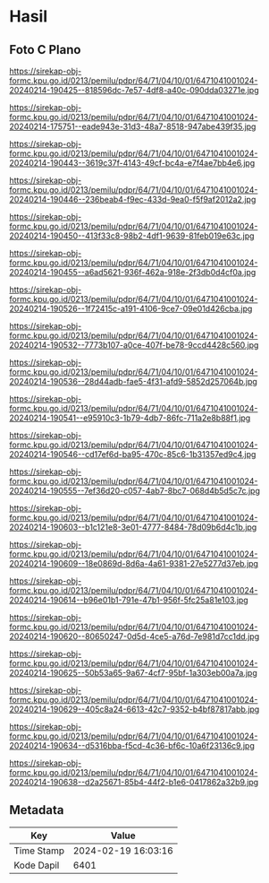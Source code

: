 # Hasil

## Foto C Plano

https://sirekap-obj-formc.kpu.go.id/0213/pemilu/pdpr/64/71/04/10/01/6471041001024-20240214-190425--818596dc-7e57-4df8-a40c-090dda03271e.jpg

https://sirekap-obj-formc.kpu.go.id/0213/pemilu/pdpr/64/71/04/10/01/6471041001024-20240214-175751--eade943e-31d3-48a7-8518-947abe439f35.jpg

https://sirekap-obj-formc.kpu.go.id/0213/pemilu/pdpr/64/71/04/10/01/6471041001024-20240214-190443--3619c37f-4143-49cf-bc4a-e7f4ae7bb4e6.jpg

https://sirekap-obj-formc.kpu.go.id/0213/pemilu/pdpr/64/71/04/10/01/6471041001024-20240214-190446--236beab4-f9ec-433d-9ea0-f5f9af2012a2.jpg

https://sirekap-obj-formc.kpu.go.id/0213/pemilu/pdpr/64/71/04/10/01/6471041001024-20240214-190450--413f33c8-98b2-4df1-9639-81feb019e63c.jpg

https://sirekap-obj-formc.kpu.go.id/0213/pemilu/pdpr/64/71/04/10/01/6471041001024-20240214-190455--a6ad5621-936f-462a-918e-2f3db0d4cf0a.jpg

https://sirekap-obj-formc.kpu.go.id/0213/pemilu/pdpr/64/71/04/10/01/6471041001024-20240214-190526--1f72415c-a191-4106-9ce7-09e01d426cba.jpg

https://sirekap-obj-formc.kpu.go.id/0213/pemilu/pdpr/64/71/04/10/01/6471041001024-20240214-190532--7773b107-a0ce-407f-be78-9ccd4428c560.jpg

https://sirekap-obj-formc.kpu.go.id/0213/pemilu/pdpr/64/71/04/10/01/6471041001024-20240214-190536--28d44adb-fae5-4f31-afd9-5852d257064b.jpg

https://sirekap-obj-formc.kpu.go.id/0213/pemilu/pdpr/64/71/04/10/01/6471041001024-20240214-190541--e95910c3-1b79-4db7-86fc-711a2e8b88f1.jpg

https://sirekap-obj-formc.kpu.go.id/0213/pemilu/pdpr/64/71/04/10/01/6471041001024-20240214-190546--cd17ef6d-ba95-470c-85c6-1b31357ed9c4.jpg

https://sirekap-obj-formc.kpu.go.id/0213/pemilu/pdpr/64/71/04/10/01/6471041001024-20240214-190555--7ef36d20-c057-4ab7-8bc7-068d4b5d5c7c.jpg

https://sirekap-obj-formc.kpu.go.id/0213/pemilu/pdpr/64/71/04/10/01/6471041001024-20240214-190603--b1c121e8-3e01-4777-8484-78d09b6d4c1b.jpg

https://sirekap-obj-formc.kpu.go.id/0213/pemilu/pdpr/64/71/04/10/01/6471041001024-20240214-190609--18e0869d-8d6a-4a61-9381-27e5277d37eb.jpg

https://sirekap-obj-formc.kpu.go.id/0213/pemilu/pdpr/64/71/04/10/01/6471041001024-20240214-190614--b96e01b1-791e-47b1-956f-5fc25a81e103.jpg

https://sirekap-obj-formc.kpu.go.id/0213/pemilu/pdpr/64/71/04/10/01/6471041001024-20240214-190620--80650247-0d5d-4ce5-a76d-7e981d7cc1dd.jpg

https://sirekap-obj-formc.kpu.go.id/0213/pemilu/pdpr/64/71/04/10/01/6471041001024-20240214-190625--50b53a65-9a67-4cf7-95bf-1a303eb00a7a.jpg

https://sirekap-obj-formc.kpu.go.id/0213/pemilu/pdpr/64/71/04/10/01/6471041001024-20240214-190629--405c8a24-6613-42c7-9352-b4bf87817abb.jpg

https://sirekap-obj-formc.kpu.go.id/0213/pemilu/pdpr/64/71/04/10/01/6471041001024-20240214-190634--d5316bba-f5cd-4c36-bf6c-10a6f23136c9.jpg

https://sirekap-obj-formc.kpu.go.id/0213/pemilu/pdpr/64/71/04/10/01/6471041001024-20240214-190638--d2a25671-85b4-44f2-b1e6-0417862a32b9.jpg


## Metadata

| Key        | Value               |
| ---------- | ------------------- |
| Time Stamp | 2024-02-19 16:03:16 |
| Kode Dapil | 6401                |



